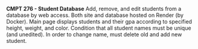 **CMPT 276 - Student Database**
Add, remove, and edit students from a database by web access. Both site and database hosted on Render (by Docker). 
Main page displays students and their gpa according to specified height, weight, and color. 
Condition that all student names must be unique (and unedited). 
In order to change name, must delete old and add new student. 
